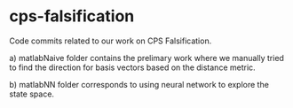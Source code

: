 # cps-falsification
Code commits related to our work on CPS Falsification.

a) matlabNaive folder contains the prelimary work where we manually tried to find the direction for basis vectors based on the distance metric.

b) matlabNN folder corresponds to using neural network to explore the state space.
